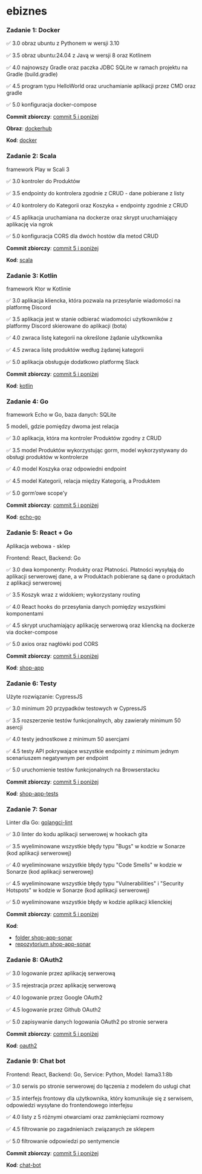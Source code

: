# ebiznes

### Zadanie 1: Docker

:white_check_mark: 3.0 obraz ubuntu z Pythonem w wersji 3.10

:white_check_mark: 3.5 obraz ubuntu:24.04 z Javą w wersji 8 oraz Kotlinem

:white_check_mark: 4.0 najnowszy Gradle oraz paczka JDBC SQLite w ramach projektu na Gradle (build.gradle)

:white_check_mark: 4.5 program typu HelloWorld oraz uruchamianie aplikacji przez CMD oraz gradle

:white_check_mark: 5.0 konfiguracja docker-compose 

**Commit zbiorczy**: [commit 5 i poniżej](https://github.com/Elyrwag/ebiznes/commit/0805aac8b8e4bc0ecbc5d643eb4c5f5d72dd7b9b)

**Obraz**: [dockerhub](https://hub.docker.com/r/elyrwag/ebiznes-docker-image)

**Kod**: [docker](https://github.com/Elyrwag/ebiznes/tree/main/docker)


### Zadanie 2: Scala

framework Play w Scali 3

:white_check_mark: 3.0 kontroler do Produktów

:white_check_mark: 3.5 endpointy do kontrolera zgodnie z CRUD - dane pobierane z listy

:white_check_mark: 4.0 kontrolery do Kategorii oraz Koszyka + endpointy zgodnie z CRUD

:white_check_mark: 4.5 aplikacja uruchamiana na dockerze oraz skrypt uruchamiający aplikację via ngrok

:white_check_mark: 5.0 konfiguracja CORS dla dwóch hostów dla metod CRUD 

**Commit zbiorczy**: [commit 5 i poniżej](https://github.com/Elyrwag/ebiznes/commit/bf73fb52d723e594207a6261b4c4ae1056626a3d)

**Kod**: [scala](https://github.com/Elyrwag/ebiznes/tree/main/scala)


### Zadanie 3: Kotlin

framework Ktor w Kotlinie

:white_check_mark: 3.0 aplikacja kliencka, która pozwala na przesyłanie wiadomości na platformę Discord

:white_check_mark: 3.5 aplikacja jest w stanie odbierać wiadomości użytkowników z platformy Discord skierowane do aplikacji (bota)

:white_check_mark: 4.0 zwraca listę kategorii na określone żądanie użytkownika

:white_check_mark: 4.5 zwraca listę produktów według żądanej kategorii

:white_check_mark: 5.0 aplikacja obsługuje dodatkowo platformę Slack

**Commit zbiorczy**: [commit 5 i poniżej](https://github.com/Elyrwag/ebiznes/commit/035d563bf0be023b858bd356b6a8356bbd209928)

**Kod**: [kotlin](https://github.com/Elyrwag/ebiznes/tree/main/kotlin)


### Zadanie 4: Go

framework Echo w Go, baza danych: SQLite

5 modeli, gdzie pomiędzy dwoma jest relacja

:white_check_mark: 3.0 aplikacja, która ma kontroler Produktów zgodny z CRUD

:white_check_mark: 3.5 model Produktów wykorzystując gorm, model wykorzystywany do obsługi produktów w kontrolerze

:white_check_mark: 4.0 model Koszyka oraz odpowiedni endpoint

:white_check_mark: 4.5 model Kategorii, relacja między Kategorią, a Produktem

:white_check_mark: 5.0 gorm’owe scope'y

**Commit zbiorczy**: [commit 5 i poniżej](https://github.com/Elyrwag/ebiznes/commit/4c459a60582ca193c4e03a246010153aa4353a62)

**Kod**: [echo-go](https://github.com/Elyrwag/ebiznes/tree/main/echo-go)


### Zadanie 5: React + Go

Aplikacja webowa - sklep 

Frontend: React, Backend: Go

:white_check_mark: 3.0 dwa komponenty: Produkty oraz Płatności. Płatności wysyłają do aplikacji serwerowej dane, a w Produktach pobierane są dane o produktach z aplikacji serwerowej

:white_check_mark: 3.5 Koszyk wraz z widokiem; wykorzystany routing

:white_check_mark: 4.0 React hooks do przesyłania danych pomiędzy wszystkimi komponentami

:white_check_mark: 4.5 skrypt uruchamiający aplikację serwerową oraz kliencką na dockerze via docker-compose

:white_check_mark: 5.0 axios oraz nagłówki pod CORS

**Commit zbiorczy**: [commit 5 i poniżej](https://github.com/Elyrwag/ebiznes/commit/9d87da4db1b6672bc12b6059935e74d58f390082)

**Kod**: [shop-app](https://github.com/Elyrwag/ebiznes/tree/main/shop-app)


### Zadanie 6: Testy

Użyte rozwiązanie: CypressJS

:white_check_mark: 3.0 minimum 20 przypadków testowych w CypressJS

:white_check_mark: 3.5 rozszerzenie testów funkcjonalnych, aby zawierały minimum 50 asercji

:white_check_mark: 4.0 testy jednostkowe z minimum 50 asercjami

:white_check_mark: 4.5 testy API pokrywające wszystkie endpointy z minimum jednym scenariuszem negatywnym per endpoint

:white_check_mark: 5.0 uruchomienie testów funkcjonalnych na Browserstacku

**Commit zbiorczy**: [commit 5 i poniżej](https://github.com/Elyrwag/ebiznes/commit/7bf1195baccb0184c4fd43afaa968b92b7861aa2)

**Kod**: [shop-app-tests](https://github.com/Elyrwag/ebiznes/tree/main/shop-app-tests)


### Zadanie 7: Sonar

Linter dla Go: [golangci-lint](https://golangci-lint.run/)

:white_check_mark: 3.0 linter do kodu aplikacji serwerowej w hookach gita

:white_check_mark: 3.5 wyeliminowane wszystkie błędy typu "Bugs" w kodzie w Sonarze (kod aplikacji serwerowej)

:white_check_mark: 4.0 wyeliminowane wszystkie błędy typu "Code Smells" w kodzie w Sonarze (kod aplikacji serwerowej)

:white_check_mark: 4.5 wyeliminowane wszystkie błędy typu "Vulnerabilities" i "Security Hotspots" w kodzie w Sonarze (kod aplikacji serwerowej)

:white_check_mark: 5.0 wyeliminowane wszystkie błędy w kodzie aplikacji klienckiej

**Commit zbiorczy**: [commit 5 i poniżej](https://github.com/Elyrwag/ebiznes/commit/63517f44b725210b15cad85555c339ccdedacfe5)

**Kod**: 
- [folder shop-app-sonar](https://github.com/Elyrwag/ebiznes/tree/main/shop-app-sonar)
- [repozytorium shop-app-sonar](https://github.com/Elyrwag/shop-app-sonar)


### Zadanie 8: OAuth2

:white_check_mark: 3.0 logowanie przez aplikację serwerową

:white_check_mark: 3.5 rejestracja przez aplikację serwerową

:white_check_mark: 4.0 logowanie przez Google OAuth2

:white_check_mark: 4.5 logowanie przez Github OAuth2

:white_check_mark: 5.0 zapisywanie danych logowania OAuth2 po stronie serwera

**Commit zbiorczy**: [commit 5 i poniżej](https://github.com/Elyrwag/ebiznes/commit/d07efddf6afc6be2f1d1a6b1797990c3ad0e8d7e)

**Kod**: [oauth2](https://github.com/Elyrwag/ebiznes/tree/main/oauth2)


### Zadanie 9: Chat bot

Frontend: React, Backend: Go, Service: Python, Model: llama3.1:8b

:white_check_mark: 3.0 serwis po stronie serwerowej do łączenia z modelem do usługi chat

:white_check_mark: 3.5 interfejs frontowy dla użytkownika, który komunikuje się z serwisem, odpowiedzi wysyłane do frontendowego interfejsu

:white_check_mark: 4.0 listy z 5 różnymi otwarciami oraz zamknięciami rozmowy

:white_check_mark: 4.5 filtrowanie po zagadnieniach związanych ze sklepem

:white_check_mark: 5.0 filtrowanie odpowiedzi po sentymencie

**Commit zbiorczy**: [commit 5 i poniżej](https://github.com/Elyrwag/ebiznes/commit/)

**Kod**: [chat-bot](https://github.com/Elyrwag/ebiznes/tree/main/chat-bot)

